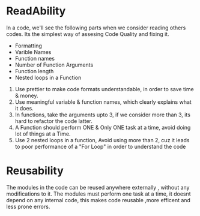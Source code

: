 # ReadAbility
In a code, we'll see the following parts when we consider reading others codes. Its the simplest way of assesing Code Quality and fixing it.


+ Formatting
+ Varible Names
+ Function names
+ Number of Function Arguments
+ Function length
+ Nested loops in a Function

1. Use prettier to make code formats understandable, in order to save time & money.
2. Use meaningful variable & function names, which clearly explains what it does.
3. In functions, take the arguments upto 3, if we consider more than 3, its hard to refactor the code latter.
4. A Function should perform ONE & Only ONE task at a time, avoid doing lot of things at a Time.
5. Use 2 nested loops in a function, Avoid using more than 2, cuz it leads to poor performance of a "For Loop" in order to understand the code

# Reusability

The modules in the code can be reused anywhere externally , without any modifications to it. The modules must
perform one task at a time, it doesnt depend on any internal code, this makes code reusable ,more efficent and 
less prone errors.
